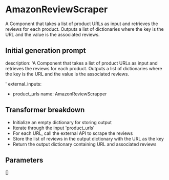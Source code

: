 
# AmazonReviewScraper

A Component that takes a list of product URLs as input and retrieves the reviews for each product. Outputs a list of dictionaries where the key is the URL and the value is the associated reviews.

## Initial generation prompt
description: 'A Component that takes a list of product URLs as input and retrieves
  the reviews for each product. Outputs a list of dictionaries where the key is the
  URL and the value is the associated reviews.

  '
external_inputs:
- product_urls
name: AmazonReviewScrapper


## Transformer breakdown
- Initialize an empty dictionary for storing output
- Iterate through the input 'product_urls'
- For each URL, call the external API to scrape the reviews
- Store the list of reviews in the output dictionary with the URL as the key
- Return the output dictionary containing URL and associated reviews

## Parameters
[]

        